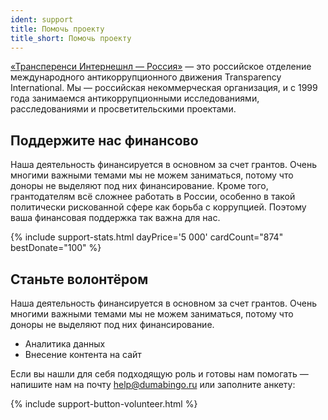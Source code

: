 ```yaml
---
ident: support
title: Помочь проекту
title_short: Помочь проекту
---
```


[«Трансперенси Интернешнл — Россия»](https://transparency.org.ru/) — это российское отделение международного антикоррупционного движения Transparency International. Мы — российская некоммерческая организация, и с 1999 года занимаемся антикоррупционными исследованиями, расследованиями и просветительскими проектами. 

## Поддержите нас финансово

Наша деятельность финансируется в основном за счет грантов. Очень многими важными темами мы не можем заниматься, потому что доноры не выделяют под них финансирование. Кроме того, грантодателям всё сложнее работать в России, особенно в такой политически рискованной сфере как борьба с коррупцией. Поэтому ваша финансовая поддержка так важна для нас.

{% include support-stats.html dayPrice='5 000' cardCount="874" bestDonate="100" %}

## Станьте волонтёром

Наша деятельность финансируется в основном за счет грантов. Очень многими важными темами мы не можем заниматься, потому что доноры не выделяют под них финансирование. 

* Аналитика данных
* Внесение контента на сайт

Если вы нашли для себя подходящую роль и готовы нам помогать — напишите нам на почту [help@dumabingo.ru](mailto:help@dumabingo.ru) или заполните анкету:

{% include support-button-volunteer.html %}